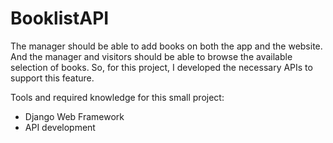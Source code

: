 # BooklistAPI
The manager should be able to add books on both the app and the website. And the manager and visitors should be able to browse the available selection of books. So, for this project, I developed the necessary APIs to support this feature.

Tools and required knowledge for this small project:
- Django Web Framework
- API development
